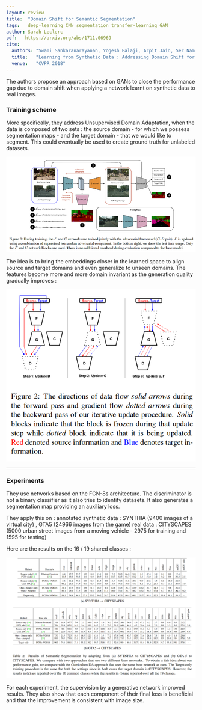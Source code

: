 ```yaml
---
layout: review
title:  "Domain Shift for Semantic Segmentation"
tags:   deep-learning CNN segmentation transfer-learning GAN
author: Sarah Leclerc
pdf:   https://arxiv.org/abs/1711.06969
cite:
  authors: "Swami Sankaranarayanan, Yogesh Balaji, Arpit Jain, Ser Nam Lim, Rama Chellapa"
  title:   "Learning from Synthetic Data : Addressing Domain Shift for Semantic Segmentation"
  venue:   "CVPR 2018"
---
```



The authors propose an approach based on GANs to close the performance gap due to domain shift when applying a network learnt on synthetic data to real images.

### Training scheme

More specifically, they address Unsupervised Domain Adaptation, when the data is composed of two sets : the source domain - for which we possess segmentation maps - and the target domain - that we would like to segment. This could eventually be used to create ground truth for unlabeled datasets.

![](/deep-learning/images/domain-shift/scheme.png)

The idea is to bring the embeddings closer in the learned space to align source and target domains and even generalize to unseen domains. The features become more and more domain invariant as the generation quality gradually improves :

![](/deep-learning/images/domain-shift/iter.png)

---

### Experiments

They use networks based on the FCN-8s architecture. The discriminator is not a binary classifier as it also tries to identify datasets. It also generates a segmentation map providing an auxiliary loss.

They apply this  on :
annotated synthetic data : SYNTHIA (9400 images of a virtual city) , GTA5 (24966 images from the game)
real data : CITYSCAPES (5000 urban street images from a moving vehicle - 2975 for training and 1595 for testing)

Here are the results on the 16 / 19 shared classes :

![](/deep-learning/images/domain-shift/res.png)

For each experiment, the supervision by a generative network improved results. They also show that each component of their final loss is beneficial and that the improvement is consistent with image size.